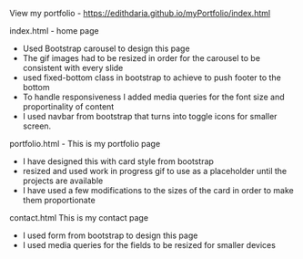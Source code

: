 View my portfolio - https://edithdaria.github.io/myPortfolio/index.html

index.html - home page
- Used Bootstrap carousel to design this page
- The gif images had to be resized in order for the carousel to be consistent with every slide
- used fixed-bottom class in bootstrap to achieve to push footer to the bottom
- To handle responsiveness I added media queries for the font size and proportinality of content
- I used navbar from bootstrap that turns into toggle icons for smaller screen.

portfolio.html - This is my portfolio page
- I have designed this with card style from bootstrap
- resized and used work in progress gif to use as a placeholder until the projects are available
- I have used a few modifications to the sizes of the card in order to make them proportionate

contact.html
This is my contact page
- I used form from bootstrap to design this page
- I used media queries for the fields to be resized for smaller devices



